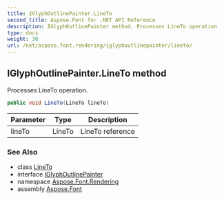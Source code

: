 ```yaml
---
title: IGlyphOutlinePainter.LineTo
second_title: Aspose.Font for .NET API Reference
description: IGlyphOutlinePainter method. Processes LineTo operation
type: docs
weight: 30
url: /net/aspose.font.rendering/iglyphoutlinepainter/lineto/
---
```

## IGlyphOutlinePainter.LineTo method

Processes LineTo operation.

```csharp
public void LineTo(LineTo lineTo)
```

| Parameter | Type | Description |
| --- | --- | --- |
| lineTo | LineTo | LineTo reference |

### See Also

* class [LineTo](../../../aspose.font.renderingpath/lineto/)
* interface [IGlyphOutlinePainter](../)
* namespace [Aspose.Font.Rendering](../../iglyphoutlinepainter/)
* assembly [Aspose.Font](../../../)


